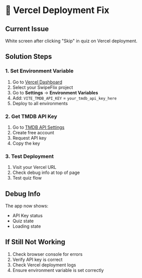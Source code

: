 # 🚀 Vercel Deployment Fix

## Current Issue
White screen after clicking "Skip" in quiz on Vercel deployment.

## Solution Steps

### 1. **Set Environment Variable**
1. Go to [Vercel Dashboard](https://vercel.com/dashboard)
2. Select your SwipeFlix project
3. Go to **Settings** → **Environment Variables**
4. Add: `VITE_TMDB_API_KEY` = `your_tmdb_api_key_here`
5. Deploy to all environments

### 2. **Get TMDB API Key**
1. Go to [TMDB API Settings](https://www.themoviedb.org/settings/api)
2. Create free account
3. Request API key
4. Copy the key

### 3. **Test Deployment**
1. Visit your Vercel URL
2. Check debug info at top of page
3. Test quiz flow

## Debug Info
The app now shows:
- API Key status
- Quiz state  
- Loading state

## If Still Not Working
1. Check browser console for errors
2. Verify API key is correct
3. Check Vercel deployment logs
4. Ensure environment variable is set correctly 